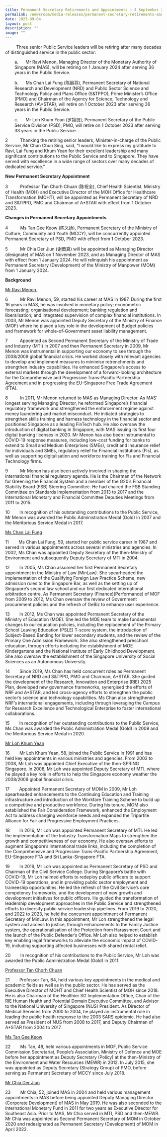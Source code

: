 ```yaml
---
title: Permanent Secretary Retirements and Appointments – 4 September 2023
permalink: /newsroom/media-releases/permanent-secretary-retirements-and-appointments-4-september-2023/
date: 2023-09-04
layout: post
description: ""
image: ""
---
```

&nbsp;&nbsp;&nbsp;&nbsp;&nbsp;&nbsp;&nbsp;&nbsp;&nbsp;Three senior Public Service leaders will be retiring after many decades of distinguished service in the public sector:

<p style="margin-left:30px;">a.&nbsp;&nbsp;&nbsp;&nbsp;&nbsp; Mr Ravi Menon, Managing Director of the Monetary Authority of Singapore (MAS), will be retiring on 1 January 2024 after serving 36 years in the Public Service.</p>

<p style="margin-left:30px;">b.&nbsp;&nbsp;&nbsp;&nbsp;&nbsp; Ms Chan Lai Fung (陈丽芬), Permanent Secretary of National Research and Development (NRD) and Public Sector Science and Technology Policy and Plans Office (S&amp;TPPO), Prime Minister’s Office (PMO) and Chairman of the Agency for Science, Technology and Research (A\*STAR), will retire on 1 October 2023 after serving 36 years in the Public Service.</p>

<p style="margin-left:30px;">c.&nbsp;&nbsp;&nbsp;&nbsp;&nbsp; Mr Loh Khum Yean (罗锦贤), Permanent Secretary of the Public Service Division (PSD), PMO, will retire on 1 October 2023 after serving 33 years in the Public Service.</p>

2&nbsp;&nbsp;&nbsp;&nbsp;&nbsp;&nbsp;&nbsp;&nbsp;&nbsp; Thanking the retiring senior leaders, Minister-in-charge of the Public Service, Mr Chan Chun Sing, said, “I would like to express my gratitude to Ravi, Lai Fung and Khum Yean for their excellent leadership and many significant contributions to the Public Service and to Singapore. They have served with excellence in a wide range of sectors over many decades of dedicated service.”

**New Permanent Secretary Appointment**

3&nbsp;&nbsp;&nbsp;&nbsp;&nbsp;&nbsp;&nbsp;&nbsp;&nbsp; Professor Tan Chorh Chuan (陈祝全), Chief Health Scientist, Ministry of Health (MOH) and Executive Director of the MOH Office for Healthcare Transformation (MOHT), will be appointed as Permanent Secretary of NRD and S&amp;TPPO, PMO and Chairman of A\*STAR with effect from 1 October 2023.

**Changes in Permanent Secretary Appointments**

4&nbsp;&nbsp;&nbsp;&nbsp;&nbsp;&nbsp;&nbsp;&nbsp;&nbsp; Ms Tan Gee Keow (陈义娇), Permanent Secretary of the Ministry of Culture, Community and Youth (MCCY), will be concurrently appointed Permanent Secretary of PSD, PMO with effect from 1 October 2023.

5&nbsp;&nbsp;&nbsp;&nbsp;&nbsp;&nbsp;&nbsp;&nbsp;&nbsp; Mr Chia Der Jiun (谢啇真) will be appointed as Managing Director (designate) of MAS on 1 November 2023, and as Managing Director of MAS with effect from 1 January 2024. He will relinquish his appointment as Permanent Secretary (Development) of the Ministry of Manpower (MOM) from 1 January 2024.

**Background**

<u>Mr Ravi Menon </u>&nbsp;

6&nbsp;&nbsp;&nbsp;&nbsp;&nbsp;&nbsp;&nbsp;&nbsp;&nbsp; Mr Ravi Menon, 59, started his career at MAS in 1987. During the first 16 years in MAS, he was involved in monetary policy; econometric forecasting; organisational development; banking regulation and liberalisation; and integrated supervision of complex financial institutions. In 2003, Mr Menon was appointed Deputy Secretary of the Ministry of Finance (MOF) where he played a key role in the development of Budget policies and framework for whole-of-Government asset liability management.

7&nbsp;&nbsp;&nbsp;&nbsp;&nbsp;&nbsp;&nbsp;&nbsp;&nbsp; Appointed as Second Permanent Secretary of the Ministry of Trade and Industry (MTI) in 2007 and then Permanent Secretary in 2009, Mr Menon was instrumental in supporting our economy to see through the 2008/2009 global financial crisis. He worked closely with relevant agencies to develop and implement measures to minimise retrenchments and strengthen industry capabilities. He enhanced Singapore’s access to external markets through the development of a forward-looking architecture for the Comprehensive and Progressive Trans-Pacific Partnership Agreement and in progressing the EU-Singapore Free Trade Agreement (FTA).

8&nbsp;&nbsp;&nbsp;&nbsp;&nbsp;&nbsp;&nbsp;&nbsp;&nbsp; In 2011, Mr Menon returned to MAS as Managing Director. As MAS’ longest serving Managing Director, he reformed Singapore’s financial regulatory framework and strengthened the enforcement regime against money laundering and market misconduct. He initiated strategies to strengthen skills training and harness technology in the financial sector and positioned Singapore as a leading FinTech hub. He also oversaw the introduction of digital banking in Singapore, with MAS issuing its first four digital banking licenses in 2020. Mr Menon has also been instrumental to COVID-19 response measures, including low-cost funding for banks to extend to Small and Medium Enterprises (SMEs), credit and insurance relief for individuals and SMEs, regulatory relief for Financial Institutions (FIs), as well as supporting digitalisation and workforce training for FIs and Financial Technology firms.

9&nbsp;&nbsp;&nbsp;&nbsp;&nbsp;&nbsp;&nbsp;&nbsp;&nbsp; Mr Menon has also been actively involved in shaping the international financial regulatory agenda. He is the Chairman of the Network for Greening the Financial System and a member of the G20’s Financial Stability Board (FSB) Steering Committee. He had chaired the FSB Standing Committee on Standards Implementation from 2013 to 2017 and the International Monetary and Financial Committee Deputies Meetings from 2011 to 2015.

10&nbsp;&nbsp;&nbsp;&nbsp;&nbsp;&nbsp;&nbsp; In recognition of his outstanding contributions to the Public Service, Mr Menon was awarded the Public Administration Medal (Gold) in 2007 and the Meritorious Service Medal in 2017. &nbsp;

<u>Ms Chan Lai Fung</u>

11&nbsp;&nbsp;&nbsp;&nbsp;&nbsp;&nbsp;&nbsp; Ms Chan Lai Fung, 59, started her public service career in 1987 and served in various appointments across several ministries and agencies. In 2002, Ms Chan was appointed Deputy Secretary of the then-Ministry of Environment and subsequently Deputy Secretary of MTI in 2004.

12&nbsp;&nbsp;&nbsp;&nbsp;&nbsp;&nbsp;&nbsp; In 2005, Ms Chan assumed her first Permanent Secretary appointment in the Ministry of Law (MinLaw). She spearheaded the implementation of the Qualifying Foreign Law Practice Scheme, new admission rules to the Singapore Bar, as well as the setting up of Singapore’s second law school and our first dedicated international arbitration centre. As Permanent Secretary (Finance)(Performance) of MOF from 2009 to 2012, Ms Chan oversaw the review of Government procurement policies and the refresh of GeBiz to enhance user experience.

13&nbsp;&nbsp;&nbsp;&nbsp;&nbsp;&nbsp;&nbsp; In 2012, Ms Chan was appointed Permanent Secretary of the Ministry of Education (MOE). She led the MOE team to make fundamental changes to our education policies, including the replacement of the Primary School Leaving Education (PSLE) T-score system, the introduction of Subject-Based Banding for lower secondary students, and the review of the Primary One Admission Framework. She also strengthened preschool education, through efforts including the establishment of MOE Kindergartens and the National Institute of Early Childhood Development. She also oversaw the establishment of the Singapore University of Social Sciences as an Autonomous University.

14&nbsp;&nbsp;&nbsp;&nbsp;&nbsp;&nbsp;&nbsp; Since 2019, Ms Chan has held concurrent roles as Permanent Secretary of NRD and S&amp;TPPO, PMO and Chairman, A\*STAR. She guided the development of the Research, Innovation and Enterprise (RIE) 2025 Plan, developed new governance frameworks, synergised the efforts of NRF and A\*STAR, and led cross-agency efforts to strengthen the public sector’s science and technology capabilities. Ms Chan also strengthened NRF’s international engagements, including through leveraging the Campus for Research Excellence and Technological Enterprise to foster international collaborations.

15&nbsp;&nbsp;&nbsp;&nbsp;&nbsp;&nbsp;&nbsp; In recognition of her outstanding contributions to the Public Service, Ms Chan was awarded the Public Administration Medal (Gold) in 2009 and the Meritorious Service Medal in 2020. &nbsp;

<u>Mr Loh Khum Yean</u>

16&nbsp;&nbsp;&nbsp;&nbsp;&nbsp;&nbsp;&nbsp; Mr Loh Khum Yean, 58, joined the Public Service in 1991 and has held key appointments in various ministries and agencies. From 2003 to 2008, Mr Loh was appointed Chief Executive of the then-SPRING Singapore. In 2008, Mr Loh was appointed Deputy Secretary of MTI, where he played a key role in efforts to help the Singapore economy weather the 2008/2009 global financial crisis.

17&nbsp;&nbsp;&nbsp;&nbsp;&nbsp;&nbsp;&nbsp; Appointed Permanent Secretary of MOM in 2009, Mr Loh spearheaded enhancements to the Continuing Education and Training infrastructure and introduction of the Workfare Training Scheme to build up a competitive and productive workforce. During his tenure, MOM also established the Fair Consideration Framework, enhanced the Employment Act to address changing workforce needs and expanded the Tripartite Alliance for Fair and Progressive Employment Practices.

18&nbsp;&nbsp;&nbsp;&nbsp;&nbsp;&nbsp;&nbsp; In 2016, Mr Loh was appointed Permanent Secretary of MTI. He led the implementation of the Industry Transformation Maps to strengthen the growth and competitiveness of our economy. He also oversaw efforts to augment Singapore’s international trade links, including the completion of the Comprehensive and Progressive Trans-Pacific Partnership Agreement, EU-Singapore FTA and Sri Lanka-Singapore FTA.

19&nbsp;&nbsp;&nbsp;&nbsp;&nbsp;&nbsp;&nbsp; In 2019, Mr Loh was appointed as Permanent Secretary of PSD and Chairman of the Civil Service College. During Singapore’s battle with COVID-19, Mr Loh helmed efforts to redeploy public officers to support COVID-19 operations, and in providing public sector employment and traineeship opportunities. He led the refresh of the Civil Service’s core competency frameworks, and the development of new growth and development initiatives for public officers. He guided the transformation of leadership development approaches in the Public Service and strengthened efforts to diversify public service leadership pipelines. From 2019 to 2020, and 2022 to 2023, he held the concurrent appointment of Permanent Secretary of MinLaw. In this appointment, Mr Loh strengthened the legal system and access to justice, through enhancements to the Family Justice system, the operationalisation of the Protection from Harassment Court and the launch of the Public Defender’s Office. Mr Loh also helped to establish key enabling legal frameworks to alleviate the economic impact of COVID-19, including supporting affected businesses with shared rental relief.

20&nbsp;&nbsp;&nbsp;&nbsp;&nbsp;&nbsp;&nbsp; In recognition of his contributions to the Public Service, Mr Loh was awarded the Public Administration Medal (Gold) in 2011.

<u>Professor Tan Chorh Chuan</u>

21&nbsp;&nbsp;&nbsp;&nbsp;&nbsp;&nbsp;&nbsp; Professor Tan, 64, held various key appointments in the medical and academic fields as well as in the public sector. He has served as the Executive Director of MOHT and Chief Health Scientist of MOH since 2018. He is also Chairman of the Healthier SG Implementation Office, Chair of the RIE Human Health and Potential Domain Executive Committee, and Advisor to the National University of Singapore (NUS) President. As Director of Medical Services from 2000 to 2004, he played an instrumental role in leading the public health response to the 2003 SARS epidemic. He had also served as President of NUS from 2008 to 2017, and Deputy Chairman of A\*STAR from 2004 to 2017.

<u>Ms Tan Gee Keow</u>

22&nbsp;&nbsp;&nbsp;&nbsp;&nbsp;&nbsp;&nbsp; Ms Tan, 48, held various appointments in MOF, Public Service Commission Secretariat, People’s Association, Ministry of Defence and MOE before her appointment as Deputy Secretary (Policy) at the then-Ministry of the Environment and Water Resources (MEWR) in 2012. In July 2015, she was appointed as Deputy Secretary (Strategy Group) of PMO, before serving as Permanent Secretary of MCCY since July 2018.

<u>Mr Chia Der Jiun</u>

23&nbsp;&nbsp;&nbsp;&nbsp;&nbsp;&nbsp;&nbsp; Mr Chia, 52, joined MAS in 2004 and held various management appointments in MAS before being appointed Deputy Managing Director (Corporate Development) of MAS in May 2019. He was also seconded to the International Monetary Fund in 2011 for two years as Executive Director for Southeast Asia. Prior to MAS, Mr Chia served in MTI, PSD and then-MEWR. Mr Chia was appointed as Second Permanent Secretary of MOM in October 2020 and redesignated as Permanent Secretary (Development) of MOM in April 2022.